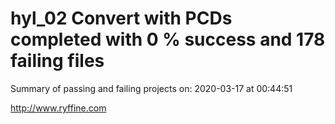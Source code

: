 # hyl_02 Convert with PCDs completed with 0 % success and 178 failing files

Summary of passing and failing projects on: 2020-03-17 at 00:44:51

http://www.ryffine.com

